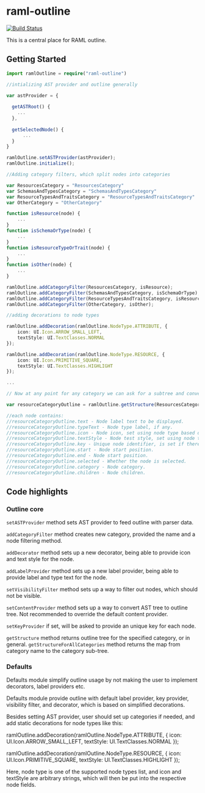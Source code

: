 # raml-outline

[![Build Status](https://travis-ci.org/mulesoft/raml-outline.svg?branch=code)](https://travis-ci.org/mulesoft/raml-outline)

This is a central place for RAML outline.

## Getting Started
```typescript
import ramlOutline = require("raml-outline")

//intializing AST provider and outline generally

var astProvider = {
                  
  getASTRoot() {
    ...
  },
  
  getSelectedNode() {
      ...
  }
}

ramlOutline.setASTProvider(astProvider);
ramlOutline.initialize();

//Adding category filters, which split nodes into categories

var ResourcesCategory = "ResourcesCategory"
var SchemasAndTypesCategory = "SchemasAndTypesCategory"
var ResourceTypesAndTraitsCategory = "ResourceTypesAndTraitsCategory"
var OtherCategory = "OtherCategory"

function isResource(node) {
    ...
}
function isSchemaOrType(node) {
    ...
}
function isResourceTypeOrTrait(node) {
    ...
}
function isOther(node) {
    ...
}

ramlOutline.addCategoryFilter(ResourcesCategory, isResource);
ramlOutline.addCategoryFilter(SchemasAndTypesCategory, isSchemaOrType);
ramlOutline.addCategoryFilter(ResourceTypesAndTraitsCategory, isResourceTypeOrTrait);
ramlOutline.addCategoryFilter(OtherCategory, isOther);

//adding decorations to node types

ramlOutline.addDecoration(ramlOutline.NodeType.ATTRIBUTE, {
    icon: UI.Icon.ARROW_SMALL_LEFT,
    textStyle: UI.TextClasses.NORMAL
});

ramlOutline.addDecoration(ramlOutline.NodeType.RESOURCE, {
    icon: UI.Icon.PRIMITIVE_SQUARE,
    textStyle: UI.TextClasses.HIGHLIGHT
});

...

// Now at any point for any category we can ask for a subtree and convert it to JSON

var resourceCategoryOutline = ramlOutline.getStructure(ResourcesCategory).toJSON()

//each node contains:
//resourceCategoryOutline.text - Node label text to be displayed.
//resourceCategoryOutline.typeText - Node type label, if any.
//resourceCategoryOutline.icon - Node icon, set using node type based decorations, or directly via Decorator
//resourceCategoryOutline.textStyle - Node test style, set using node type based decorations, or directly via Decorator
//resourceCategoryOutline.key - Unique node identifier, is set if there is key provider assigned. 
//resourceCategoryOutline.start - Node start position.
//resourceCategoryOutline.end - Node start position.
//resourceCategoryOutline.selected - Whether the node is selected.
//resourceCategoryOutline.category - Node category.
//resourceCategoryOutline.children - Node children.

```

## Code highlights

### Outline core

`setASTProvider` method sets AST provider to feed outline with parser data.

`addCategoryFilter` method creates new category, provided the name and a node filtering method.

`addDecorator` method sets up a new decorator, being able to provide icon and text style for the node.

`addLabelProvider` method sets up a new label provider, being able to provide label and type text for the node.

`setVisibilityFilter` method sets up a way to filter out nodes, which should not be visible.

`setContentProvider` method sets up a way to convert AST tree to outline tree. Not recommended to override the default content provider.

`setKeyProvider` if set, will be asked to provide an unique key for each node.

`getStructure` method returns outline tree for the specified category, or in general.
`getStructureForAllCategories` method returns the map from category name to the category sub-tree.

### Defaults
Defaults module simplify outline usage by not making the user to implement decorators, label providers etc.
 
Defaults module provide outline with default label provider, key provider, visibility filter, and decorator, which is based on simplified decorations.

Besides setting AST provider, user should set up categories if needed, and add static decorations for node types like this:

ramlOutline.addDecoration(ramlOutline.NodeType.ATTRIBUTE, {
    icon: UI.Icon.ARROW_SMALL_LEFT,
    textStyle: UI.TextClasses.NORMAL
});

ramlOutline.addDecoration(ramlOutline.NodeType.RESOURCE, {
    icon: UI.Icon.PRIMITIVE_SQUARE,
    textStyle: UI.TextClasses.HIGHLIGHT
});

Here, node type is one of the supported node types list, and icon and textStyle are arbitrary strings, which will then be put into the respective node fields.